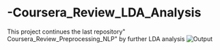 # -Coursera_Review_LDA_Analysis
This project continues the last repository" Coursera_Review_Preprocessing_NLP" by further LDA analysis
![Output](https://user-images.githubusercontent.com/49478754/177363104-76561415-6e46-4a1d-9424-e000ac8afb54.PNG)
